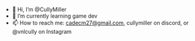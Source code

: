 - 👋 Hi, I’m @CullyMiller
- 🌱 I’m currently learning game dev
- 📫 How to reach me: cadecm27@gmail.com, cullymiller on discord, or @vnlcully on Instagram

